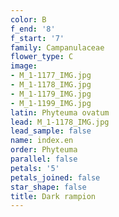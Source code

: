 ```yaml
---
color: B
f_end: '8'
f_start: '7'
family: Campanulaceae
flower_type: C
image:
- M_1-1177_IMG.jpg
- M_1-1178_IMG.jpg
- M_1-1179_IMG.jpg
- M_1-1199_IMG.jpg
latin: Phyteuma ovatum
lead: M_1-1178_IMG.jpg
lead_sample: false
name: index.en
order: Phyteuma
parallel: false
petals: '5'
petals_joined: false
star_shape: false
title: Dark rampion
---
```


